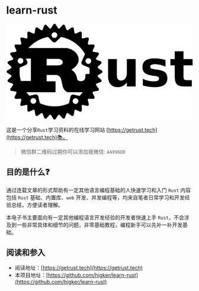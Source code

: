 # learn-rust

![Rust](/docs/images/rust-logo-banner.png)

这是一个分享`Rust`学习资料的在线学习网站  [https://getrust.tech](https://getrust.tech)📚。

> 微信群二维码过期你可以添加我微信: `AA996DD`

## 目的是什么❓
通过连载文章的形式帮助有一定其他语言编程基础的人快速学习和入门 `Rust` 内容包括 `Rust` 基础、内置库、`web` 开发、并发编程等，均来自笔者日常学习和开发经验总结，方便读者理解。

本电子书主要面向有一定其他编程语言开发经验的开发者快速上手 `Rust`，不会涉及到一些非常具体和细节的问题，非零基础教程，编程新手可以先补一补开发基础。 
## 阅读和参入
 
- 阅读地址：[https://getrust.tech](https://getrust.tech)
- 本项目地址：[https://github.com/higker/learn-rust](https://github.com/higker/learn-rust)
